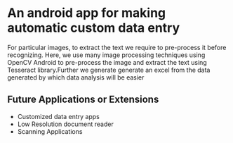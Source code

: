 # An android app for making automatic custom data entry

For particular images, to extract the text we require to pre-process it before recognizing. Here, we use many image processing techniques using OpenCV Android to pre-process the image and extract the text using Tesseract library.Further we generate generate an excel from the data generated by which data analysis will be easier

## Future Applications or Extensions
- Customized data entry apps
- Low Resolution document reader
- Scanning Applications
